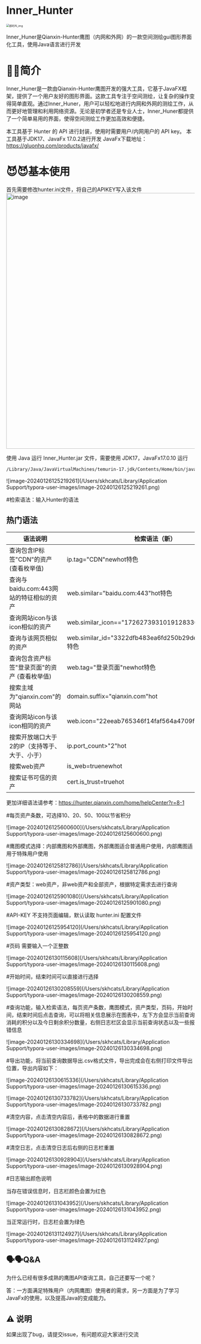 # Inner_Hunter

<img src="/Users/skhcats/Downloads/即时AI_img.png" alt="即时AI_img" style="zoom:50%;" />

Inner_Huner是Qianxin-Hunter鹰图（内网和外网）的一款空间测绘gui图形界面化工具，使用Java语言进行开发

# 🤖🤖简介

Inner_Huner是一款由Qianxin-Hunter鹰图开发的强大工具，它基于JavaFX框架，提供了一个用户友好的图形界面。这款工具专注于空间测绘，让复杂的操作变得简单直观。通过Inner_Huner，用户可以轻松地进行内网和外网的测绘工作，从而更好地管理和利用网络资源。无论是初学者还是专业人士，Inner_Huner都提供了一个简单易用的界面，使得空间测绘工作更加高效和便捷。



本工具基于 Hunter 的 API 进行封装，使用时需要用户/内网用户的 API key。
本工具基于JDK17、JavaFx 17.0.2进行开发
JavaFx下载地址：https://gluonhq.com/products/javafx/


# 😈😈基本使用

首先需要修改hunter.ini文件，将自己的APIKEY写入该文件
<img width="682" alt="image" src="https://github.com/skhcatss/Inner_Hunter/assets/157777995/31a57010-ce95-425d-a25d-13aa833c609c">

使用 Java 运行 Inner_Hunter.jar 文件，需要使用 JDK17，JavaFx17.0.10 运行

```bash
/Library/Java/JavaVirtualMachines/temurin-17.jdk/Contents/Home/bin/java  --module-path /Users/skhcats/Desktop/javafx-sdk-17.0.10/lib/ --add-modules javafx.controls,javafx.fxml -jar demo.jar
```

![image-20240126125219261](/Users/skhcats/Library/Application Support/typora-user-images/image-20240126125219261.png)



#检索语法：输入Hunter的语法

## 热门语法

| 语法说明                                      | 检索语法（新）                                           | 检索语法（旧）                                |
| --------------------------------------------- | -------------------------------------------------------- | --------------------------------------------- |
| 查询包含IP标签"CDN"的资产 (查看枚举值)        | ip.tag="CDN"newhot特色                                   | -                                             |
| 查询与baidu.com:443网站的特征相似的资产       | web.similar="baidu.com:443"hot特色                       | similar="baidu.com:443"                       |
| 查询网站icon与该icon相似的资产                | web.similar_icon=="17262739310191283300"hot特色          | -                                             |
| 查询与该网页相似的资产                        | web.similar_id="3322dfb483ea6fd250b29de488969b35"hot特色 | similar_id="3322dfb483ea6fd250b29de488969b35" |
| 查询包含资产标签"登录页面"的资产 (查看枚举值) | web.tag="登录页面"newhot特色                             | -                                             |
| 搜索主域为"qianxin.com"的网站                 | domain.suffix="qianxin.com"hot                           | domain_suffix="qianxin.com"                   |
| 查询网站icon与该icon相同的资产                | web.icon="22eeab765346f14faf564a4709f98548"hot           | icon="22eeab765346f14faf564a4709f98548"       |
| 搜索开放端口大于2的IP（支持等于、大于、小于） | ip.port_count>"2"hot                                     | port_count>"2"                                |
| 搜索web资产                                   | is_web=truenewhot                                        | -                                             |
| 搜索证书可信的资产                            | cert.is_trust=truehot                                    | -                                             |

更加详细语法请参考：https://hunter.qianxin.com/home/helpCenter?r=8-1



#每页资产条数，可选择10、20、50、100以节省积分

![image-20240126125600600](/Users/skhcats/Library/Application Support/typora-user-images/image-20240126125600600.png)



#鹰图模式选择：内部鹰图和外部鹰图，外部鹰图适合普通用户使用，内部鹰图适用于特殊用户使用

![image-20240126125812786](/Users/skhcats/Library/Application Support/typora-user-images/image-20240126125812786.png)



#资产类型：web资产，非web资产和全部资产，根据特定需求去进行查询

![image-20240126125901080](/Users/skhcats/Library/Application Support/typora-user-images/image-20240126125901080.png)

#API-KEY 不支持页面编辑，默认读取 hunter.ini 配置文件

![image-20240126125954120](/Users/skhcats/Library/Application Support/typora-user-images/image-20240126125954120.png)



#页码 需要输入一个正整数 

![image-20240126130115608](/Users/skhcats/Library/Application Support/typora-user-images/image-20240126130115608.png)



#开始时间，结束时间可以直接进行选择

![image-20240126130208559](/Users/skhcats/Library/Application Support/typora-user-images/image-20240126130208559.png)



#查询功能，输入检索语法，每页资产条数，鹰图模式，资产类型，页码，开始时间，结束时间后点击查询，可以将相关信息展示在图表中，左下方会显示当前查询消耗的积分以及今日剩余积分数量，右侧日志栏区会显示当前查询状态以及一些报错信息

![image-20240126130334698](/Users/skhcats/Library/Application Support/typora-user-images/image-20240126130334698.png)



#导出功能，将当前查询数据导出.csv格式文件，导出完成会在右侧打印文件导出位置，导出内容如下：

![image-20240126130615336](/Users/skhcats/Library/Application Support/typora-user-images/image-20240126130615336.png)

![image-20240126130733782](/Users/skhcats/Library/Application Support/typora-user-images/image-20240126130733782.png)



#清空内容，点击清空内容后，表格中的数据进行重置

![image-20240126130828672](/Users/skhcats/Library/Application Support/typora-user-images/image-20240126130828672.png)



#清空日志，点击清空日志后右侧的日志栏重置

![image-20240126130928904](/Users/skhcats/Library/Application Support/typora-user-images/image-20240126130928904.png)

#日志输出颜色说明

当存在错误信息时，日志栏颜色会置为红色

![image-20240126131043952](/Users/skhcats/Library/Application Support/typora-user-images/image-20240126131043952.png)

当正常运行时，日志栏会置为绿色

![image-20240126131124927](/Users/skhcats/Library/Application Support/typora-user-images/image-20240126131124927.png)

## 🗣🗣Q&A

为什么已经有很多成熟的鹰图API查询工具，自己还要写一个呢？

答：一方面满足特殊用户（内网鹰图）使用者的需求，另一方面是为了学习JavaFx的使用，以及提高Java的变成能力。



## ⚠️ 说明

如果出现了bug，请提交issue，有问题欢迎大家进行交流
